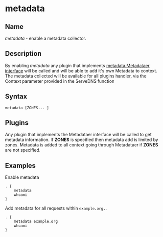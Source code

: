 # metadata

## Name

*metadata* - enable a metadata collector.

## Description

By enabling *metadata* any plugin that implements [metadata.Metadataer interface](https://godoc.org/github.com/coredns/coredns/plugin/metadata#Metadataer) will be called and will be able to add it's own Metadata to context. The metadata collected will be available for all plugins handler, via the Context parameter provided in the ServeDNS function

## Syntax

~~~
metadata [ZONES... ]
~~~

## Plugins

Any plugin that implements the Metadataer interface will be called to get metadata information.
If **ZONES** is specified then metadata add is limited by zones. Metadata is added to all context going through Metadataer if **ZONES** are not specified.

## Examples

Enable metadata

~~~ corefile
. {
    metadata
    whoami
}
~~~

Add metadata for all requests within `example.org.`.

~~~ corefile
. {
    metadata example.org
    whoami
}
~~~
